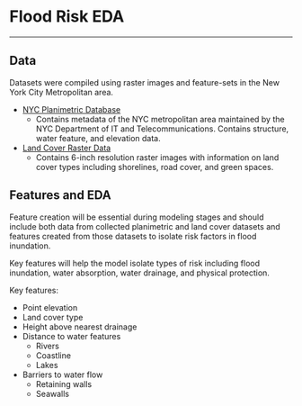 # Flood Risk EDA
---

## Data
Datasets were compiled using raster images and feature-sets in the New York City Metropolitan area.
- [NYC Planimetric Database](https://github.com/CityOfNewYork/nyc-planimetrics/blob/master/Capture_Rules.md#imagery-and-data-specifications)
  - Contains metadata of the NYC metropolitan area maintained by the NYC Department of IT and Telecommunications. Contains structure, water feature, and elevation data.
- [Land Cover Raster Data](https://data.cityofnewyork.us/Environment/Land-Cover-Raster-Data-2017-6in-Resolution/he6d-2qns)
  - Contains 6-inch resolution raster images with information on land cover types including shorelines, road cover, and green spaces.

## Features and EDA
Feature creation will be essential during modeling stages and should include both data from collected planimetric and land cover datasets and features created from those datasets to isolate risk factors in flood inundation.

Key features will help the model isolate types of risk including flood inundation, water absorption, water drainage, and physical protection.

Key features:
- Point elevation
- Land cover type
- Height above nearest drainage
- Distance to water features
  - Rivers
  - Coastline
  - Lakes
- Barriers to water flow
  - Retaining walls
  - Seawalls
